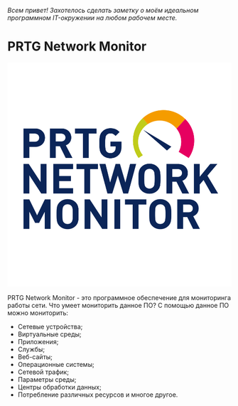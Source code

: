 *Всем привет! Захотелось сделать заметку о моём идеальном программном IT-окружении на любом рабочем месте.*

# PRTG Network Monitor

![PRTG Network Monitor](https://github.com/dimoroz772/My_ideal_software_IT-environment/blob/main/PRTG%20Network%20Monitor.png)

PRTG Network Monitor - это программное обеспечение для мониторинга работы сети. Что умеет мониторить данное ПО? С помощью данное ПО можно мониторить:

- Сетевые устройства;
- Виртуальные среды;
- Приложения;
- Службы;
- Веб-сайты;
- Операционные системы;
- Сетевой трафик;
- Параметры среды;
- Центры обработки данных;
- Потребление различных ресурсов и многое другое.

